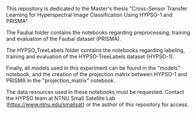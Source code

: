 This repository is dedicated to the Master's thesis "Cross-Sensor Transfer Learning for Hyperspectral Image Classification Using HYPSO-1 and PRISMA". 

The Faubai folder contains the notebooks regarding preprocessing, training and evaluation of the Faubai dataset (PRISMA).

The HYPSO_TreeLabels folder contains the notebooks regarding labeling, training and evaluation of the HYPSO-TreeLabels dataset (HYPSO-1).

Finally, all models used in this experiment can be found in the "models" notebook, and the creation of the projection matrix between HYPSO-1 and PRISMA in the "projection_matrix" notebook.


The data resources used in these notebooks must be requested. Contact the HYPSO team at NTNU Small Satellite Lab (https://www.ntnu.edu/smallsat) or the author of this repository for access. 
